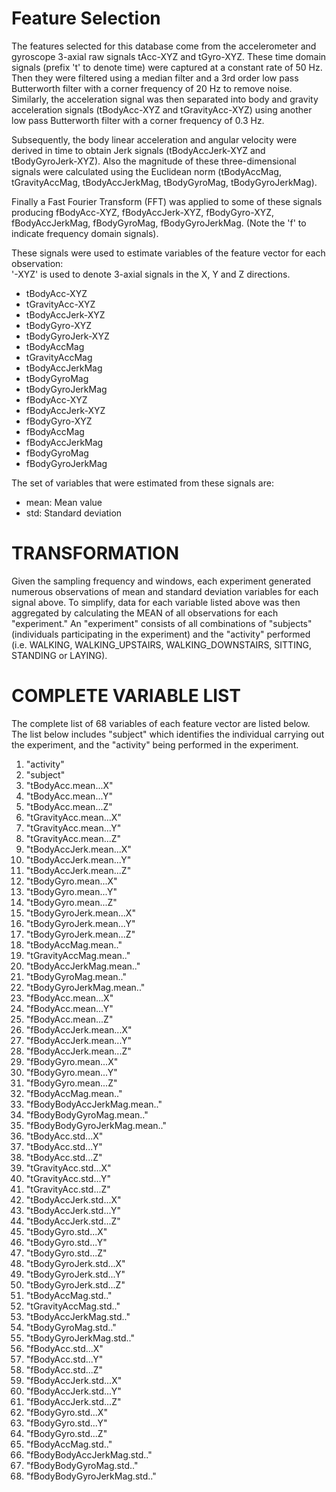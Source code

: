 Feature Selection 
=================

The features selected for this database come from the accelerometer and gyroscope 3-axial raw signals tAcc-XYZ and tGyro-XYZ. These time domain signals (prefix 't' to denote time) were captured at a constant rate of 50 Hz. Then they were filtered using a median filter and a 3rd order low pass Butterworth filter with a corner frequency of 20 Hz to remove noise. Similarly, the acceleration signal was then separated into body and gravity acceleration signals (tBodyAcc-XYZ and tGravityAcc-XYZ) using another low pass Butterworth filter with a corner frequency of 0.3 Hz. 

Subsequently, the body linear acceleration and angular velocity were derived in time to obtain Jerk signals (tBodyAccJerk-XYZ and tBodyGyroJerk-XYZ). Also the magnitude of these three-dimensional signals were calculated using the Euclidean norm (tBodyAccMag, tGravityAccMag, tBodyAccJerkMag, tBodyGyroMag, tBodyGyroJerkMag). 

Finally a Fast Fourier Transform (FFT) was applied to some of these signals producing fBodyAcc-XYZ, fBodyAccJerk-XYZ, fBodyGyro-XYZ, fBodyAccJerkMag, fBodyGyroMag, fBodyGyroJerkMag. (Note the 'f' to indicate frequency domain signals). 

These signals were used to estimate variables of the feature vector for each observation:  
'-XYZ' is used to denote 3-axial signals in the X, Y and Z directions.

* tBodyAcc-XYZ
* tGravityAcc-XYZ
* tBodyAccJerk-XYZ
* tBodyGyro-XYZ
* tBodyGyroJerk-XYZ
* tBodyAccMag
* tGravityAccMag
* tBodyAccJerkMag
* tBodyGyroMag
* tBodyGyroJerkMag
* fBodyAcc-XYZ
* fBodyAccJerk-XYZ
* fBodyGyro-XYZ
* fBodyAccMag
* fBodyAccJerkMag
* fBodyGyroMag
* fBodyGyroJerkMag

The set of variables that were estimated from these signals are: 

* mean: Mean value
* std: Standard deviation

TRANSFORMATION
==============
Given the sampling frequency and windows, each experiment generated numerous observations of mean and standard deviation variables for each signal above.  To simplify, data for each variable listed above was then aggregated by calculating the MEAN of all observations for each "experiment."  An "experiment" consists of all combinations of "subjects" (individuals participating in the experiment) and the  "activity" performed (i.e. WALKING, WALKING_UPSTAIRS, WALKING_DOWNSTAIRS, SITTING, STANDING or LAYING).
 

COMPLETE VARIABLE LIST
======================
The complete list of 68 variables of each feature vector are listed below.  The list below includes "subject" which identifies the individual carrying out the experiment, and the "activity" being performed in the experiment.  

1. "activity"
2. "subject"
3. "tBodyAcc.mean...X"
4. "tBodyAcc.mean...Y"
5. "tBodyAcc.mean...Z"
6. "tGravityAcc.mean...X"
7. "tGravityAcc.mean...Y"
8. "tGravityAcc.mean...Z"
9. "tBodyAccJerk.mean...X"
10. "tBodyAccJerk.mean...Y"
11. "tBodyAccJerk.mean...Z"
12. "tBodyGyro.mean...X"
13. "tBodyGyro.mean...Y"
14. "tBodyGyro.mean...Z"
15. "tBodyGyroJerk.mean...X"
16. "tBodyGyroJerk.mean...Y"
17. "tBodyGyroJerk.mean...Z"
18. "tBodyAccMag.mean.."
19. "tGravityAccMag.mean.."
20. "tBodyAccJerkMag.mean.."
21. "tBodyGyroMag.mean.."
22. "tBodyGyroJerkMag.mean.."
23. "fBodyAcc.mean...X"
24. "fBodyAcc.mean...Y"
25. "fBodyAcc.mean...Z"
26. "fBodyAccJerk.mean...X"
27. "fBodyAccJerk.mean...Y"
28. "fBodyAccJerk.mean...Z"
29. "fBodyGyro.mean...X"
30. "fBodyGyro.mean...Y"
31. "fBodyGyro.mean...Z"
32. "fBodyAccMag.mean.."
33. "fBodyBodyAccJerkMag.mean.."
34. "fBodyBodyGyroMag.mean.."
35. "fBodyBodyGyroJerkMag.mean.."
36. "tBodyAcc.std...X"
37. "tBodyAcc.std...Y"
38. "tBodyAcc.std...Z"
39. "tGravityAcc.std...X"
40. "tGravityAcc.std...Y"
41. "tGravityAcc.std...Z"
42. "tBodyAccJerk.std...X"
43. "tBodyAccJerk.std...Y"
44. "tBodyAccJerk.std...Z"
45. "tBodyGyro.std...X"
46. "tBodyGyro.std...Y"
47. "tBodyGyro.std...Z"
48. "tBodyGyroJerk.std...X"
49. "tBodyGyroJerk.std...Y"
50. "tBodyGyroJerk.std...Z"
51. "tBodyAccMag.std.."
52. "tGravityAccMag.std.."
53. "tBodyAccJerkMag.std.."
54. "tBodyGyroMag.std.."
55. "tBodyGyroJerkMag.std.."
56. "fBodyAcc.std...X"
57. "fBodyAcc.std...Y"
58. "fBodyAcc.std...Z"
59. "fBodyAccJerk.std...X"
60. "fBodyAccJerk.std...Y"
61. "fBodyAccJerk.std...Z"
62. "fBodyGyro.std...X"
63. "fBodyGyro.std...Y"
64. "fBodyGyro.std...Z"
65. "fBodyAccMag.std.."
66. "fBodyBodyAccJerkMag.std.."
67. "fBodyBodyGyroMag.std.."
68. "fBodyBodyGyroJerkMag.std.." 

